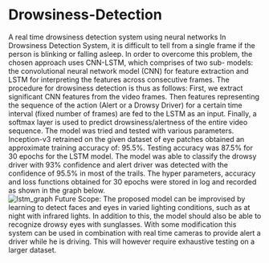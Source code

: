 # Drowsiness-Detection
A real time drowsiness detection system using neural networks
In Drowsiness Detection System, it is difficult to tell from a single frame if the person is blinking or falling asleep. In order to overcome this problem, the chosen approach uses CNN-LSTM, which comprises of two sub- models: the convolutional neural network model (CNN) for feature extraction and LSTM for interpreting the features across consecutive frames. The procedure for drowsiness detection is thus as follows: First, we extract significant CNN features from the video frames. Then features representing the sequence of the action (Alert or a Drowsy Driver) for a certain time interval (fixed number of frames) are fed to the LSTM as an input. Finally, a softmax layer is used to predict drowsiness/alertness of the entire video sequence.
The model was tried and tested with various parameters. Inception-v3 retrained on the given dataset of eye patches obtained an approximate training accuracy of: 95.5%. Testing accuracy was 87.5% for 30 epochs for the LSTM model. The model was able to classify the drowsy driver with 93% confidence and alert driver was detected with the confidence of 95.5% in most of the trails.
 The hyper parameters, accuracy and loss functions obtained for 30 epochs were stored in log and recorded as shown in the graph below.	
 ![lstm_graph](https://user-images.githubusercontent.com/67290562/129606193-4f42aedc-b2f6-488f-a587-ee0ca4161334.PNG)
Future Scope:
The proposed model can be improvised by learning to detect faces and eyes in varied lighting conditions, such as at night with infrared lights. In addition to this, the model should also be able to recognize drowsy eyes with sunglasses.
With some modification this system can be used in combination with real time cameras to provide alert a driver while he is driving. This will however require exhaustive testing on a larger dataset.
